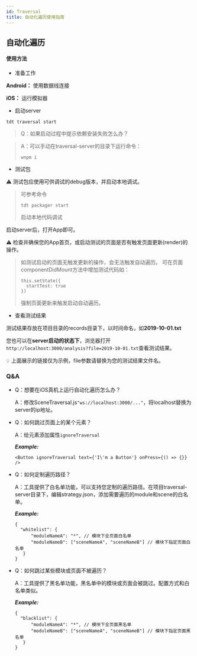 ```yaml
---
id: Traversal
title: 自动化遍历使用指南
---
```


## 自动化遍历

#### 使用方法

+ 准备工作

**Android：** 使用数据线连接

**iOS：** 运行模拟器

+ 启动server

```
tdt traversal start
```

> Q：如果启动过程中提示依赖安装失败怎么办？

> A：可以手动在traversal-server的目录下运行命令：
> ```
> wnpm i
> ```

+ 测试包

⚠️ 测试包应使用可供调试的debug版本，并启动本地调试。

> 可参考命令
> ```
> tdt packager start
> ```
> 启动本地代码调试

启动server后，打开App即可。

⚠️ 检查并确保您的App首页，或启动测试的页面是否有触发页面更新(render)的操作。

> 如测试启动的页面无触发更新的操作，会无法触发自动遍历。
> 可在页面componentDidMount方法中增加测试代码如：
> 
> ```
> this.setState({
> 	startTest: true
> })
> ```
> 强制页面更新来触发启动自动遍历。

+ 查看测试结果

测试结果存放在项目目录的records目录下，以时间命名，如**2019-10-01.txt**

您也可以在**server启动的状态下**，浏览器打开```http://localhost:3000/analysis?file=2019-10-01.txt```查看测试结果。

💡 上面展示的链接仅为示例，file参数请替换为您的测试结果文件名。


### Q&A
+ Q：想要在iOS真机上运行自动化遍历怎么办？

  A：修改SceneTraversal.js```"ws://localhost:3000/..."```，将localhost替换为server的ip地址。
  
  
+ Q：如何跳过页面上的某个元素？

  A：给元素添加属性```ignoreTraversal```
  
  ***Example:***
  
  ```
  <Button ignoreTraversal text={'I\'m a Button'} onPress={() => {}} />
  ```


+ Q：如何定制遍历路径？

  A：工具提供了白名单功能，可以支持您定制的遍历路径。在项目traversal-server目录下，编辑strategy.json，添加需要遍历的module和scene的白名单。

  ***Example:***
  
  ```
  {
	"whitelist": {
		"moduleNameA": "*", // 模块下全页面白名单
		"moduleNameB": ["sceneNameA", "sceneNameB"] // 模块下指定页面白名单
	 }
  }
  ```
  
  
+ Q：如何跳过某些模块或页面不被遍历？

  A：工具提供了黑名单功能，黑名单中的模块或页面会被跳过。配置方式和白名单类似。
  
  ***Example:***
  
  ```
  {
	"blacklist": {
		"moduleNameA": "*", // 模块下全页面黑名单
		"moduleNameB": ["sceneNameA", "sceneNameB"] // 模块下指定页面黑名单
	 }
  }
  ```
